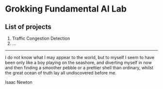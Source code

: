 # Grokking Fundamental AI Lab

## List of projects

1. Traffic Congestion Detection
2. ...

---

I do not know what I may appear to the world, but to myself I seem to have been only like a boy playing on the seashore, and diverting myself in now and then finding a smoother pebble or a prettier shell than ordinary, whilst the great ocean of truth lay all undiscovered before me.

Isaac Newton
